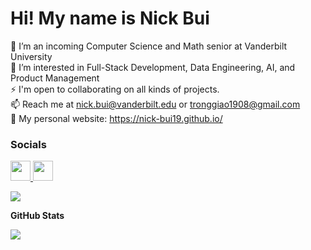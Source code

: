 Hi! My name is Nick Bui
====================================================================================================================================

🌱 I’m an incoming Computer Science and Math senior at Vanderbilt University<br/>
👀 I’m interested in Full-Stack Development, Data Engineering, AI, and Product Management<br/>
⚡ I'm open to collaborating on all kinds of projects.<br/>
📫 Reach me at nick.bui@vanderbilt.edu or tronggiao1908@gmail.com <br/>
💬 My personal website: https://nick-bui19.github.io/

### Socials

<p align="left"> <a href="https://www.github.com/github.com/nick-bui19" target="_blank" rel="noreferrer"> <picture> <source media="(prefers-color-scheme: dark)" srcset="https://raw.githubusercontent.com/danielcranney/readme-generator/main/public/icons/socials/github-dark.svg" /> <source media="(prefers-color-scheme: light)" srcset="https://raw.githubusercontent.com/danielcranney/readme-generator/main/public/icons/socials/github.svg" /> <img src="https://raw.githubusercontent.com/danielcranney/readme-generator/main/public/icons/socials/github.svg" width="32" height="32" /> </picture> </a> <a href="https://www.linkedin.com/in/arvchahal" target="_blank" rel="noreferrer"> <picture> <source media="(prefers-color-scheme: dark)" srcset="https://raw.githubusercontent.com/danielcranney/readme-generator/main/public/icons/socials/linkedin-dark.svg" /> <source media="(prefers-color-scheme: light)" srcset="https://raw.githubusercontent.com/danielcranney/readme-generator/main/public/icons/socials/linkedin.svg" /> <img src="https://raw.githubusercontent.com/danielcranney/readme-generator/main/public/icons/socials/linkedin.svg" width="32" height="32" /> </picture> </a></p>

![](https://komarev.com/ghpvc/?username=your-github-nick-bui19)


<b>GitHub Stats</b>


<a href="http://www.github.com/nick-bui19"><img src="https://github-readme-streak-stats.herokuapp.com/?user=nick-bui19&stroke=ffffff&background=1c1917&ring=0891b2&fire=0891b2&currStreakNum=ffffff&currStreakLabel=0891b2&sideNums=ffffff&sideLabels=ffffff&dates=ffffff&hide_border=true" /></a>
